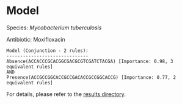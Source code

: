 
# Model

Species: *Mycobacterium tuberculosis*

Antibiotic: Moxifloxacin

```
Model (Conjunction - 2 rules):
------------------------------
Absence(ACCACCCGCACGGCGACGCGTCGATCTACGA) [Importance: 0.98, 3 equivalent rules]
AND
Presence(ACCGCCGGCACCGCCGACACCGCCGGCACCG) [Importance: 0.77, 2 equivalent rules]

```

For details, please refer to the [results directory](../../../../../results/scm_b/mycobacterium%20tuberculosis/moxifloxacin/repeat_3/).

